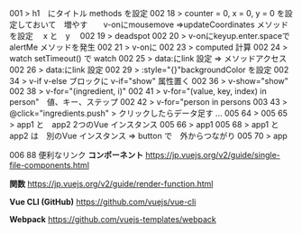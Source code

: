 
001 > h1　にタイトル methods を設定
002 18	> counter = 0, x = 0, y = 0 を設定しておいて　増やす　　v-onにmousemove =>updateCoordinates メソッドを設定 　x と　y　
002 19 > deadspot
002 20 > v-onにkeyup.enter.spaceで　alertMe メソッドを発生
002 21 > v-onに
002 23 > computed 計算
002 24 > watch setTimeout() で watch
002 25 > data:にlink 設定 => メソッドアクセス
002 26 > data:にlink 設定 
002 29 > :style="{}"backgroundColor を設定
002 34 > v-if v-else ブロックに v-if="show" 属性置く
002 36 > v-show="show" 
002 38 > v-for="(ingredient, i)"
002 41 > v-for="(value, key, index) in person"　値、キー、ステップ
002 42 > v-for="person in persons
003 43 > @click="ingredients.push"  > クリックしたらデータ足す
...
005 64 > 
005 65 > app1 と　app2 2つのVue インスタンス
005 66 > app1 
005 68 > app1 と app2 は　別のVue インスタンス => button で　外からつながり
005 70 > app


006 88 便利なリンク
**コンポーネント**
https://jp.vuejs.org/v2/guide/single-file-components.html

**関数**
https://jp.vuejs.org/v2/guide/render-function.html


**Vue CLI (GitHub)**
https://github.com/vuejs/vue-cli


**Webpack**
https://github.com/vuejs-templates/webpack

